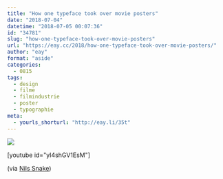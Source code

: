 ```yaml
---
title: "How one typeface took over movie posters"
date: "2018-07-04"
datetime: "2018-07-05 00:07:36"
id: "34781"
slug: "how-one-typeface-took-over-movie-posters"
url: "https://eay.cc/2018/how-one-typeface-took-over-movie-posters/"
author: "eay"
format: "aside"
categories:
  - 0815
tags:
  - design
  - filme
  - filmindustrie
  - poster
  - typographie
meta:
  - yourls_shorturl: "http://eay.li/35t"
---
```


![](https://eay.cc/uploads/2018/movie-typeface.png)

\[youtube id="yI4shGV1EsM"\]

(via [Nils Snake](https://www.nils-snake.de/archives/trajan-font-10-000-filmposter-nutzen-eine-schriftart))
